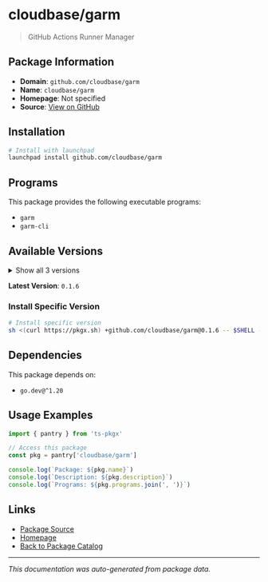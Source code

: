 # cloudbase/garm

> GitHub Actions Runner Manager

## Package Information

- **Domain**: `github.com/cloudbase/garm`
- **Name**: `cloudbase/garm`
- **Homepage**: Not specified
- **Source**: [View on GitHub](https://github.com/pkgxdev/pantry/tree/main/projects/github.com/cloudbase/garm/package.yml)

## Installation

```bash
# Install with launchpad
launchpad install github.com/cloudbase/garm
```

## Programs

This package provides the following executable programs:

- `garm`
- `garm-cli`

## Available Versions

<details>
<summary>Show all 3 versions</summary>

- `0.1.6`, `0.1.5`, `0.1.4`

</details>

**Latest Version**: `0.1.6`

### Install Specific Version

```bash
# Install specific version
sh <(curl https://pkgx.sh) +github.com/cloudbase/garm@0.1.6 -- $SHELL -i
```

## Dependencies

This package depends on:

- `go.dev@^1.20`

## Usage Examples

```typescript
import { pantry } from 'ts-pkgx'

// Access this package
const pkg = pantry['cloudbase/garm']

console.log(`Package: ${pkg.name}`)
console.log(`Description: ${pkg.description}`)
console.log(`Programs: ${pkg.programs.join(', ')}`)
```

## Links

- [Package Source](https://github.com/pkgxdev/pantry/tree/main/projects/github.com/cloudbase/garm/package.yml)
- [Homepage](#)
- [Back to Package Catalog](../../../package-catalog.md)

---

*This documentation was auto-generated from package data.*
